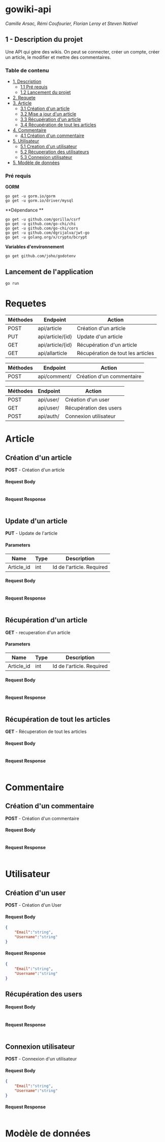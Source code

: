 # gowiki-api

*Camille Arsac, Rémi Coufourier, Florian Leroy et Steven Nativel*

<a name="description"/>

## 1 - Description du projet

Une API qui gère des wikis. On peut se connecter, créer un compte, créer un article, le modifier et mettre des commentaires.

### Table de contenu

* [1. Description](#description)
   * [1.1 Pré requis](#required)
   * [1.2 Lancement du projet](#launch)
* [2. Requete](#request)
* [3. Article](#article)
   * [3.1 Création d'un article](#createarticle)
   * [3.2 Mise a jour d'un article](#updatearticle)
   * [3.3 Récupération d'un article](#fetcharticle)
   * [3.4 Récupération de tout les articles](#fetchallarticle)
* [4. Commentaire](#comment)
    * [4.1 Création d'un commentaire](#createcomment)
* [5. Utilisateur](#user)
    * [5.1 Creation d'un utilisateur](#createuser)
    * [5.2 Récuperation des utilisateurs](#fetchuser)
    * [5.3 Connexion utilisateur](#Auth)
* [5. Modèle de données ](#models)
    

<a name="required"/>

### Pré requis

**GORM**
```
go get -u gorm.io/gorm  
go get -u gorm.io/driver/mysql
```

**Dépendance **
```
go get -u github.com/gorilla/csrf
go get -u github.com/go-chi/chi
go get -u github.com/go-chi/cors
go get -u github.com/dgrijalva/jwt-go
go get -u golang.org/x/crypto/bcrypt
```

**Variables d'environnement**
```
go get github.com/joho/godotenv
```
<a name="launch"/>

## Lancement de l'application 
```
go run
```



<a name="request"/>

# Requetes

| Méthodes |    Endpoint |Action|
|--|--|--|
|POST | api/article  | Création d'un article |
|PUT | api/article/{id} | Update d'un article  |
|GET | api/article/{id} | Récupération d'un article |
|GET | api/allarticle | Récupération de tout les articles |


| Méthodes |    Endpoint |Action|
|--|--|--|
|POST| api/comment/ | Création d'un commentaire |

| Méthodes |    Endpoint |Action|
|--|--|--|
|POST| api/user/ | Création d'un user |
|GET| api/user/ | Récupération des users |
|POST| api/auth/ | Connexion utilisateur |

<a name="article"/>

# Article

<a name="createarticle"/>

## Création d'un article

**POST** - Création d'un article

#### Request Body
```
```
#### Request Response
```
```

<a name="updatearticle"/>

## Update d'un article

**PUT** - Update de l'article

#### Parameters

| Name |    Type |Description|
|--|--|--|
|Article_id| int| Id de l'article. Required |


#### Request Body
```
```
#### Request Response
```
```
<a name="fetcharticle"/>

## Récupération d'un article

**GET** - recuperation d'un article

#### Parameters

| Name |    Type |Description|
|--|--|--|
|Article_id| int| Id de l'article. Required |

#### Request Body
```
```
#### Request Response
```
```

<a name="fetchallarticle"/>

## Récupération de tout les articles

**GET** - Récuperation de tout les articles

#### Request Body
```
```
#### Request Response
```
```

<a name="comment"/>

# Commentaire

<a name="createcomment"/>

## Création d'un commentaire

**POST** - Création d'un commentaire

#### Request Body
```
```
#### Request Response
```
```

<a name="user"/>

# Utilisateur

<a name="createuser"/>

## Création d'un user

**POST** - Création d'un User

#### Request Body
```json
{
    "Email":"string",
    "Username":"string"
}
```
#### Request Response
```json
{
    "Email":"string",
    "Username":"string"
}
```

<a name="fetchuser"/>

## Récupération des users
#### Request Body
```
```
#### Request Response
```
```

<a name="Auth"/>

## Connexion utilisateur

**POST** - Connexion d'un utilisateur

#### Request Body
```json
{
    "Email":"string",
    "Username":"string"
}
```
#### Request Response
```
```

<a name="models"/>


# Modèle de données



